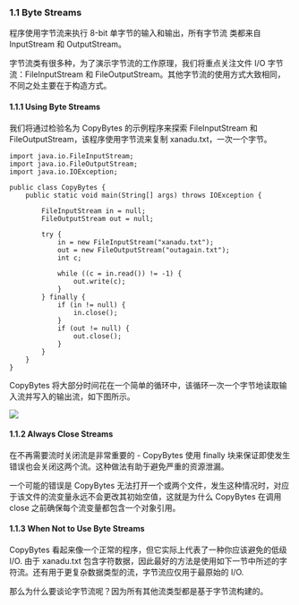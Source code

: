 ### 1.1 Byte Streams

程序使用字节流来执行 8-bit 单字节的输入和输出，所有字节流 类都来自 InputStream 和 OutputStream。

字节流类有很多种，为了演示字节流的工作原理，我们将重点关注文件 I/O 字节流：FileInputStream 和 FileOutputStream。其他字节流的使用方式大致相同，不同之处主要在于构造方式。

#### 1.1.1 Using Byte Streams
我们将通过检验名为 CopyBytes 的示例程序来探索 FileInputStream 和 FileOutputStream，该程序使用字节流来复制 xanadu.txt，一次一个字节。

```
import java.io.FileInputStream;
import java.io.FileOutputStream;
import java.io.IOException;

public class CopyBytes {
    public static void main(String[] args) throws IOException {

        FileInputStream in = null;
        FileOutputStream out = null;

        try {
            in = new FileInputStream("xanadu.txt");
            out = new FileOutputStream("outagain.txt");
            int c;

            while ((c = in.read()) != -1) {
                out.write(c);
            }
        } finally {
            if (in != null) {
                in.close();
            }
            if (out != null) {
                out.close();
            }
        }
    }
}
```

CopyBytes 将大部分时间花在一个简单的循环中，该循环一次一个字节地读取输入流并写入的输出流，如下图所示。

![](https://docs.oracle.com/javase/tutorial/figures/essential/byteStream.gif)

#### 1.1.2 Always Close Streams
在不再需要流时关闭流是非常重要的 - CopyBytes 使用 finally 块来保证即使发生错误也会关闭这两个流。这种做法有助于避免严重的资源泄漏。

一个可能的错误是 CopyBytes 无法打开一个或两个文件，发生这种情况时，对应于该文件的流变量永远不会更改其初始空值，这就是为什么 CopyBytes 在调用 close 之前确保每个流变量都包含一个对象引用。

#### 1.1.3 When Not to Use Byte Streams
CopyBytes 看起来像一个正常的程序，但它实际上代表了一种你应该避免的低级 I/O. 由于 xanadu.txt 包含字符数据，因此最好的方法是使用如下一节中所述的字符流。还有用于更复杂数据类型的流，字节流应仅用于最原始的 I/O.

那么为什么要谈论字节流呢？因为所有其他流类型都是基于字节流构建的。
